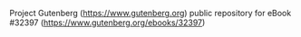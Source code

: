 Project Gutenberg (https://www.gutenberg.org) public repository for eBook #32397 (https://www.gutenberg.org/ebooks/32397)
